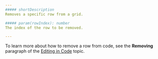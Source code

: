 ```yaml
---
##### shortDescription
Removes a specific row from a grid.

##### param(rowIndex): number
The index of the row to be removed.

---
```

To learn more about how to remove a row from code, see the **Removing** paragraph of the [Editing in Code](/concepts/10%20UI%20Widgets/70%20Data%20Grid/070%20Data%20Editing/30%20Editing%20in%20Code.md '/Documentation/Guide/UI_Widgets/Data_Grid/Data_Editing/#Editing_in_Code') topic.